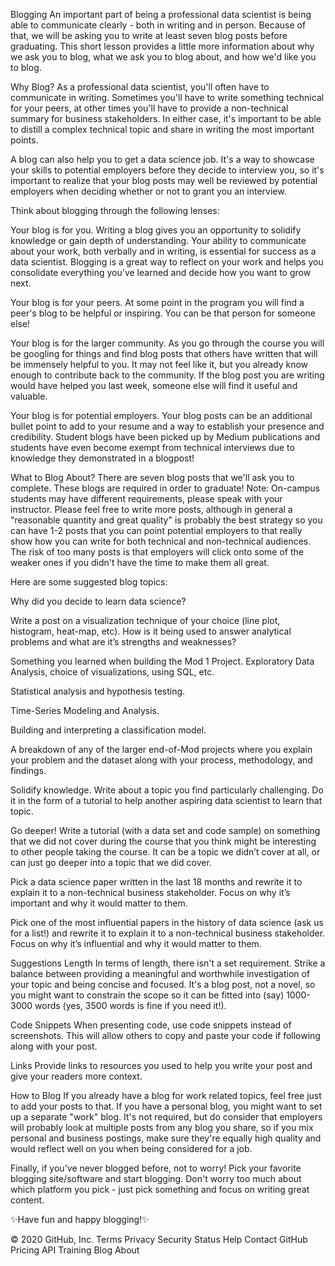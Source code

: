 Blogging
An important part of being a professional data scientist is being able to communicate clearly - both in writing and in person. Because of that, we will be asking you to write at least seven blog posts before graduating. This short lesson provides a little more information about why we ask you to blog, what we ask you to blog about, and how we'd like you to blog.

Why Blog?
As a professional data scientist, you'll often have to communicate in writing. Sometimes you'll have to write something technical for your peers, at other times you'll have to provide a non-technical summary for business stakeholders. In either case, it's important to be able to distill a complex technical topic and share in writing the most important points.

A blog can also help you to get a data science job. It's a way to showcase your skills to potential employers before they decide to interview you, so it's important to realize that your blog posts may well be reviewed by potential employers when deciding whether or not to grant you an interview.

Think about blogging through the following lenses:

Your blog is for you. Writing a blog gives you an opportunity to solidify knowledge or gain depth of understanding. Your ability to communicate about your work, both verbally and in writing, is essential for success as a data scientist. Blogging is a great way to reflect on your work and helps you consolidate everything you've learned and decide how you want to grow next.

Your blog is for your peers. At some point in the program you will find a peer's blog to be helpful or inspiring. You can be that person for someone else!

Your blog is for the larger community. As you go through the course you will be googling for things and find blog posts that others have written that will be immensely helpful to you. It may not feel like it, but you already know enough to contribute back to the community. If the blog post you are writing would have helped you last week, someone else will find it useful and valuable.

Your blog is for potential employers. Your blog posts can be an additional bullet point to add to your resume and a way to establish your presence and credibility. Student blogs have been picked up by Medium publications and students have even become exempt from technical interviews due to knowledge they demonstrated in a blogpost!

What to Blog About?
There are seven blog posts that we'll ask you to complete. These blogs are required in order to graduate! Note: On-campus students may have different requirements, please speak with your instructor. Please feel free to write more posts, although in general a "reasonable quantity and great quality" is probably the best strategy so you can have 1-2 posts that you can point potential employers to that really show how you can write for both technical and non-technical audiences. The risk of too many posts is that employers will click onto some of the weaker ones if you didn't have the time to make them all great.

Here are some suggested blog topics:

Why did you decide to learn data science?

Write a post on a visualization technique of your choice (line plot, histogram, heat-map, etc). How is it being used to answer analytical problems and what are it’s strengths and weaknesses?

Something you learned when building the Mod 1 Project. Exploratory Data Analysis, choice of visualizations, using SQL, etc.

Statistical analysis and hypothesis testing.

Time-Series Modeling and Analysis.

Building and interpreting a classification model.

A breakdown of any of the larger end-of-Mod projects where you explain your problem and the dataset along with your process, methodology, and findings.

Solidify knowledge. Write about a topic you find particularly challenging. Do it in the form of a tutorial to help another aspiring data scientist to learn that topic.

Go deeper! Write a tutorial (with a data set and code sample) on something that we did not cover during the course that you think might be interesting to other people taking the course. It can be a topic we didn’t cover at all, or can just go deeper into a topic that we did cover.

Pick a data science paper written in the last 18 months and rewrite it to explain it to a non-technical business stakeholder. Focus on why it’s important and why it would matter to them.

Pick one of the most influential papers in the history of data science (ask us for a list!) and rewrite it to explain it to a non-technical business stakeholder. Focus on why it’s influential and why it would matter to them.

Suggestions
Length
In terms of length, there isn't a set requirement. Strike a balance between providing a meaningful and worthwhile investigation of your topic and being concise and focused. It's a blog post, not a novel, so you might want to constrain the scope so it can be fitted into (say) 1000-3000 words (yes, 3500 words is fine if you need it!).

Code Snippets
When presenting code, use code snippets instead of screenshots. This will allow others to copy and paste your code if following along with your post.

Links
Provide links to resources you used to help you write your post and give your readers more context.

How to Blog
If you already have a blog for work related topics, feel free just to add your posts to that. If you have a personal blog, you might want to set up a separate "work" blog. It's not required, but do consider that employers will probably look at multiple posts from any blog you share, so if you mix personal and business postings, make sure they're equally high quality and would reflect well on you when being considered for a job.

Finally, if you've never blogged before, not to worry! Pick your favorite blogging site/software and start blogging. Don't worry too much about which platform you pick - just pick something and focus on writing great content.

✨Have fun and happy blogging!✨

© 2020 GitHub, Inc.
Terms
Privacy
Security
Status
Help
Contact GitHub
Pricing
API
Training
Blog
About

